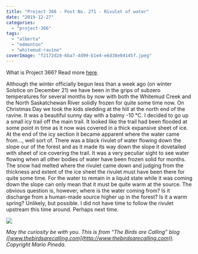 ```yaml
---
title: "Project 366 - Post No. 271 - Rivulet of water"
date: "2019-12-27"
categories: 
  - "project-366"
tags: 
  - "alberta"
  - "edmonton"
  - "whitemud-ravine"
coverImage: "f2172d28-6ba7-4d99-b1e4-e6d38e04145f.jpeg"
---
```


What is Project 366? Read more [here](https://thebirdsarecalling.com/2019/03/29/project-366/).

Although the winter officially begun less than a week ago (on winter Solstice on December 21) we have been in the grips of subzero temperatures for several months by now with both the Whitemud Creek and the North Saskatchewan River solidly frozen for quite some time now. On Christmas Day we took the kids sledding at the hill at the north end of the ravine. It was a beautiful sunny day with a balmy -10 °C. I decided to go up a small icy trail off the main trail. It looked like the trail had been flooded at some point in time as it now was covered in a thick expansive sheet of ice. At the end of the icy section it became apparent where the water came from..., well sort of. There was a black rivulet of water flowing down the slope our of the forest and as it made its way down the slope it dovetailed with sheet of ice covering the trail. It was a very peculiar sight to see water flowing when all other bodies of water have been frozen solid for months. The snow had melted where the rivulet came down and judging from the thickness and extent of the ice sheet the rivulet must have been there for quite some time. For the water to remain in a liquid state while it was coming down the slope can only mean that it must be quite warm at the source. The obvious question is, however, where is the water coming from? Is it discharge from a human-made source higher up in the forest? Is it a warm spring? Unlikely, but possible. I did not have time to follow the rivulet upstream this time around. Perhaps next time.

![](https://thebirdsarecallingandimustgo.files.wordpress.com/2019/12/f2172d28-6ba7-4d99-b1e4-e6d38e04145f.jpeg?w=768)

_May the curiosity be with you. This is from “The Birds are Calling” blog ([www.thebirdsarecalling.com](http://www.thebirdsarecalling.com)). Copyright Mario Pineda._
